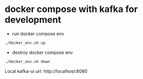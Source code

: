 # docker compose with kafka for development

- run docker compose env
```bash
./docker_env.sh up
```
- destroy docker compose env
```bash
./docker_env.sh down
```

Local kafka-ui url: http://localhost:8080
